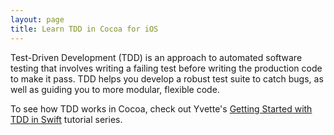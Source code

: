 ```yaml
---
layout: page
title: Learn TDD in Cocoa for iOS
---
```


Test-Driven Development (TDD) is an approach to automated software testing that involves writing a failing test before writing the production code to make it pass. TDD helps you develop a robust test suite to catch bugs, as well as guiding you to more modular, flexible code.

To see how TDD works in Cocoa, check out Yvette's [Getting Started with TDD in Swift](https://medium.com/@ynzc/getting-started-with-tdd-in-swift-2fab3e07204b#.y8iry9klv) tutorial series.